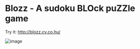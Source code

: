# Blozz - A sudoku BLOck puZZle game

Try it: http://blozz.cv.co.hu/

![image](https://github.com/deejayy/blozz/assets/3474106/d1afed7d-67cb-4ef5-b190-854d321795f4)
